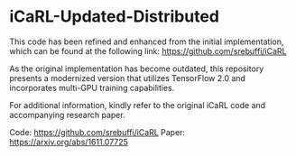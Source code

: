# iCaRL-Updated-Distributed

This code has been refined and enhanced from the initial implementation, which can be found at the following link: https://github.com/srebuffi/iCaRL

As the original implementation has become outdated, this repository presents a modernized version that utilizes TensorFlow 2.0 and incorporates multi-GPU training capabilities.

For additional information, kindly refer to the original iCaRL code and accompanying research paper.

Code: https://github.com/srebuffi/iCaRL
Paper: https://arxiv.org/abs/1611.07725
